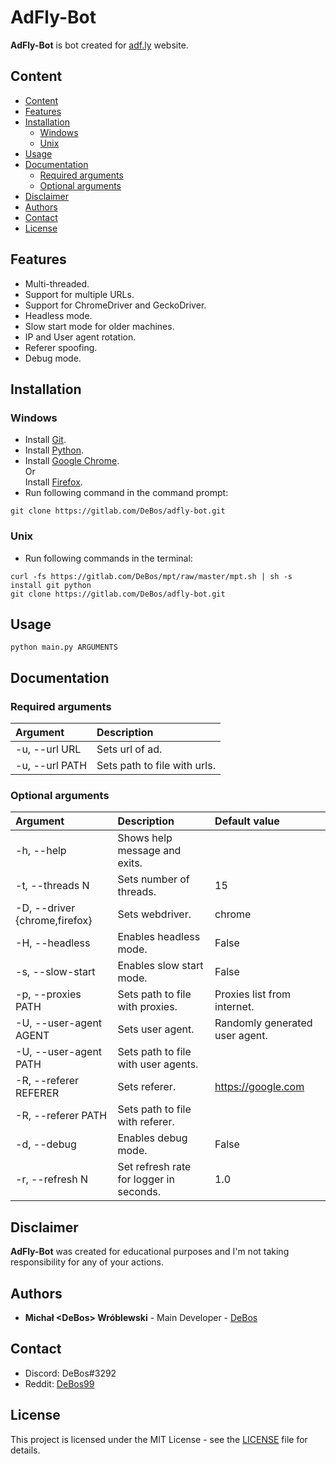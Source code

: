 # AdFly-Bot

**AdFly-Bot** is bot created for [adf.ly](https://adf.ly/) website.

## Content

- [Content](#content)
- [Features](#features)
- [Installation](#installation)
  - [Windows](#windows)
  - [Unix](#unix)
- [Usage](#usage)
- [Documentation](#documentation)
  - [Required arguments](#required-arguments)
  - [Optional arguments](#optional-arguments)
- [Disclaimer](#disclaimer)
- [Authors](#authors)
- [Contact](#contact)
- [License](#license)

## Features

* Multi-threaded.
* Support for multiple URLs.
* Support for ChromeDriver and GeckoDriver.
* Headless mode.
* Slow start mode for older machines.
* IP and User agent rotation.
* Referer spoofing.
* Debug mode.

## Installation

### Windows

* Install [Git](https://git-scm.com/download/win).
* Install [Python](https://www.python.org/downloads/).
* Install [Google Chrome](https://www.google.com/chrome/).
<br>Or
<br>Install [Firefox](https://www.mozilla.org/firefox/new/).
* Run following command in the command prompt:
```
git clone https://gitlab.com/DeBos/adfly-bot.git
```

### Unix

* Run following commands in the terminal:
```
curl -fs https://gitlab.com/DeBos/mpt/raw/master/mpt.sh | sh -s install git python
git clone https://gitlab.com/DeBos/adfly-bot.git
```

## Usage

`python main.py ARGUMENTS`

## Documentation

### Required arguments

| Argument       | Description                  |
| :------------- | :--------------------------- |
| -u, --url URL  | Sets url of ad.              |
| -u, --url PATH | Sets path to file with urls. |

### Optional arguments

| Argument                      | Description                             | Default value                  |
| :---------------------------- | :-------------------------------------- | :----------------------------- |
| -h, --help                    | Shows help message and exits.           |                                |
| -t, --threads N               | Sets number of threads.                 | 15                             |
| -D, --driver {chrome,firefox} | Sets webdriver.                         | chrome                         |
| -H, --headless                | Enables headless mode.                  | False                          |
| -s, --slow-start              | Enables slow start mode.                | False                          |
| -p, --proxies PATH            | Sets path to file with proxies.         | Proxies list from internet.    |
| -U, --user-agent AGENT        | Sets user agent.                        | Randomly generated user agent. |
| -U, --user-agent PATH         | Sets path to file with user agents.     |                                |
| -R, --referer REFERER         | Sets referer.                           | https://google.com             |
| -R, --referer PATH            | Sets path to file with referer.         |                                |
| -d, --debug                   | Enables debug mode.                     | False                          |
| -r, --refresh N               | Set refresh rate for logger in seconds. | 1.0                            |

## Disclaimer

**AdFly-Bot** was created for educational purposes and I'm not taking responsibility for any of your actions.

## Authors

* **Michał \<DeBos\> Wróblewski** - Main Developer - [DeBos](https://gitlab.com/DeBos)

## Contact

* Discord: DeBos#3292
* Reddit: [DeBos99](https://www.reddit.com/user/DeBos99)

## License

This project is licensed under the MIT License - see the [LICENSE](LICENSE) file for details.
